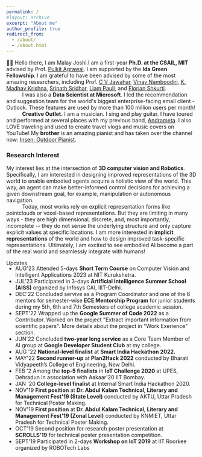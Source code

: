 ```yaml
---
permalink: /
#layout: archive
excerpt: "About me"
author_profile: true
redirect_from:
  - /about/
  - /about.html
---
```


<div hidden="hidden">
<script type="text/javascript" id="clustrmaps" src="//clustrmaps.com/map_v2.js?d=P0DmcjPhTVQDSVsO6eLpfLlblpD7aYEdFi8dEehI1TI&cl=ffffff&w=a"></script>
</div>

<span class="small_font">👋🏼 Hello there, I am Malay Joshi.I am a first-year <b>Ph.D. at the CSAIL, MIT</b> advised by Prof. <a target="_blank" href="https://people.csail.mit.edu/pulkitag/">Pulkit Agrawal</a>. I am supported by the <b>Ida Green Fellowship</b>. I am grateful to have been advised by some of the most amazing researchers, including Prof. <a target="_blank" href="https://faculty.iiit.ac.in/~jawahar/">C V Jawahar</a>, <a target="_blank" href="https://vinaypn.github.io/">Vinay Namboodiri</a>, <a target="_blank" href="https://www.iiit.ac.in/people/faculty/mkrishna/">K. Madhav Krishna</a>, <a target="_blank" href="https://cs.brown.edu/people/ssrinath/">Srinath Sridhar</a>, <a target="_blank" href="http://liampaull.ca/">Liam Paull</a>, and <a target="_blank" href="http://www.cs.toronto.edu/~florian/">Florian Shkurti</a>.
<br>&emsp;&emsp;&emsp;I was also a <b>Data Scientist at Microsoft</b>. I led the recommendation and suggestion team for the world's biggest enterprise-facing email client - Outlook. These features are used by more than 100 million users per month!
<br>&emsp;&emsp;&emsp;<b>Creative Outlet.</b> I am a musician. I sing and play guitar. I have toured and performed at several places with my previous band, <a target="_blank" href="https://www.facebook.com/AndroMetaBand">Andrometa</a>. I also LOVE traveling and used to create travel vlogs and music covers on YouTube! My <b>brother</b> is an amazing pianist and has taken over the channel now: <a target="_blank" href="https://www.youtube.com/channel/UCU1TMnEt0J1UJZfMW1Gixgg?view_as=subscriber" target="_blank">Insen: Outdoor Pianist</a>. 

<h3>Research Interest</h3>

<span class="small_font">My interest lies at the intersection of <b>3D computer vision and Robotics</b>. Specifically, I am interested in designing improved representations of the 3D world to enable embodied agents acquire a holistic view of the world. This way, an agent can make better-informed control decisions for achieving a given downstream goal, for example, manipulation or autonomous navigation. <br>&emsp;&emsp;&emsp;Today, most works rely on explicit representation forms like pointclouds or voxel-based representations. But they are limiting in many ways - they are high dimensional, discrete, and, most importantly, incomplete -- they do not sense the underlying structure and only capture explicit values at specific locations. I am more interested in <b>implicit representations</b> of the world and how to design improved task-specific representations. Ultimately, I am excited to see embodied AI become a part of the real world and seamlessly integrate with humans!</span>


<div class="recent_updates">Updates</div>
<ul style="margin-top:-3px" class="updates">
	<li><span class="updates-month">AUG'23</span> <span class="updates-content">Attended 5-days <b>Short Term Course</b> on Computer Vision and Intelligent Applications 2023 at NIT Kurukshetra.</span></li>
	<li><span class="updates-month">JUL'23</span> <span class="updates-content">Participated in 3-days <b>Artificial Intelligence Summer School (AISS)</b> organized by Infosys CAI, IIIT-Delhi.</span></li>
	<li><span class="updates-month">DEC'22</span> <span class="updates-content">Concluded servive as a Program Coordinator and one of the 6 mentors for semester-wise <b>ECE Mentorship Program</b> for junior students during my 5th, 6th and 7th Semesters of college academic session.</span></li>	
	<li><span class="updates-month">SEPT'22</span> <span class="updates-content">Wrapped up the <b>Google Summer of Code 2022</b> as a Contributor. Worked on the project "Extract important information from scientific papers". More details about the project in "Work Exerience" section.</span></li>		
	<li><span class="updates-month">JUN'22</span> <span class="updates-content">Concluded <b>two-year long service</b> as a Core Team Member of AI group at <b>Google Developer Student Club</b> at my college.</span></li>
	<li><span class="updates-month">AUG '22</span> <span class="updates-content"><b>National-level finalist</b> at <b>Smart India Hackathon 2022.</b></span></li>	
	<li><span class="updates-month">MAY'22</span> <span class="updates-content"><b>Second runner-up</b> at <b>Plan2Hack 2022</b> conducted by Bharati Vidyapeeth’s College of Engineering, New Delhi.</span></li>
	<li><span class="updates-month">FEB '2</span> <span class="updates-content">Among the <b>top-5 finalists</b> in <b>IoT Challenge 2020</b> at UPES, Dehradun in association with Aakaar'20 IIT Bombay.</span></li>	
	<li><span class="updates-month">JAN '20</span> <span class="updates-content"> <b>College-level finalist</b> at Internal Smart India Hackathon 2020.</span></li>	
	<li><span class="updates-month">NOV'19</span> <span class="updates-content"><b>First position</b> at <b>Dr. Abdul Kalam Technical, Literary and Management Fest'19 (State Level)</b> conducted by AKTU, Uttar Pradesh for Technical Poster Making.</span></li>
	<li><span class="updates-month">NOV'19</span> <span class="updates-content"><b>First position</b> at <b>Dr. Abdul Kalam Technical, Literary and Management Fest'19 (Zonal Level)</b> conducted by KNMIET, Uttar Pradesh for Technical Poster Making.</span></li>	
	<li><span class="updates-month">OCT'19</span> <span class="updates-content">Second position for research poster presentation at <b>SCROLLS'19</b> for technical poster presentation competition.</span></li>			
	<li><span class="updates-month">SEPT'19</span> <span class="updates-content">Participated in 2-days <b>Workshop on IoT 2019</b> at IIT Roorkee organized by ROBOTech Labs</span></li>
</ul>	
